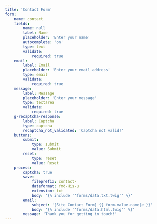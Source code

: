 ```yaml
---
title: 'Contact Form'
form:
    name: contact
    fields:
        name: null
        label: Name
        placeholder: 'Enter your name'
        autocomplete: 'on'
        type: text
        validate:
            required: true
    email:
        label: Email
        placeholder: 'Enter your email address'
        type: email
        validate:
            required: true
    message:
        label: Message
        placeholder: 'Enter your message'
        type: textarea
        validate:
            required: true
    g-recaptcha-response:
        label: Captcha
        type: captcha
        recaptcha_not_validated: 'Captcha not valid!'
    buttons:
        submit:
            type: submit
            value: Submit
        reset:
            type: reset
            value: Reset
    process:
        captcha: true
        save:
            fileprefix: contact-
            dateformat: Ymd-His-u
            extension: txt
            body: '{% include ''forms/data.txt.twig'' %}'
        email:
            subject: '[Site Contact Form] {{ form.value.name|e }}'
            body: '{% include ''forms/data.html.twig'' %}'
        message: 'Thank you for getting in touch!'
---
```


